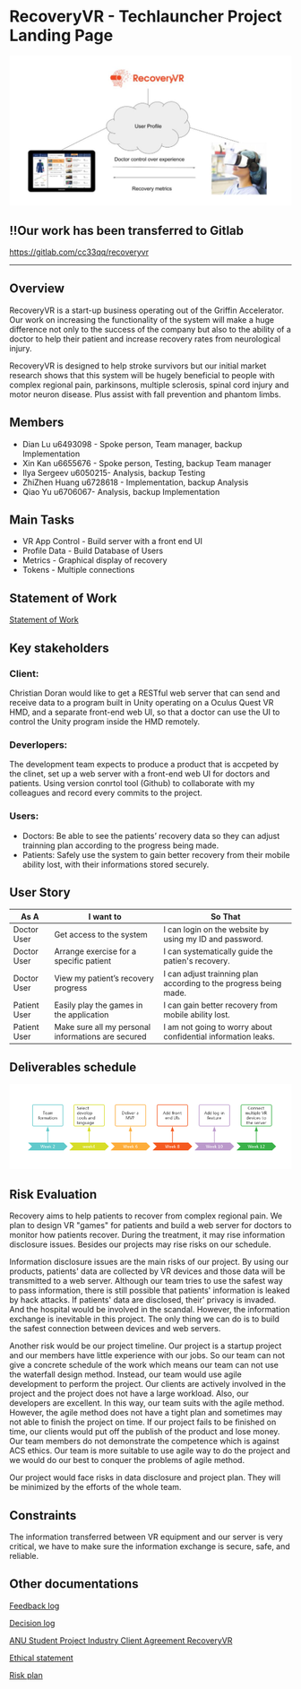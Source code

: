 # RecoveryVR - Techlauncher Project Landing Page
![image](https://github.com/cc33qq/recoveryVR/blob/master/pic/head-pic.PNG)

## !!Our work has been transferred to Gitlab
https://gitlab.com/cc33qq/recoveryvr

------------------------------------------------------
## Overview
RecoveryVR is a start-up business operating out of the Griffin Accelerator. Our work on increasing the functionality of the system will make a huge difference not only to the success of the company but also to the ability of a doctor to help their patient and increase recovery rates from neurological injury. 

RecoveryVR is designed to help stroke survivors but our initial market research shows that this system will be hugely beneficial to people with complex regional pain, parkinsons, multiple sclerosis, spinal cord injury and motor neuron disease. Plus assist with fall prevention and phantom limbs. 
## Members
- Dian Lu u6493098 - Spoke person, Team manager, backup Implementation
- Xin Kan u6655676 - Spoke person, Testing, backup Team manager
- Ilya Sergeev u6050215- Analysis, backup Testing
- ZhiZhen Huang u6728618 - Implementation, backup Analysis
- Qiao Yu u6706067- Analysis, backup Implementation
## Main Tasks
- VR App Control - Build server with a front end UI
- Profile Data - Build Database of Users
- Metrics - Graphical display of recovery
- Tokens - Multiple connections
## Statement of Work
[Statement of Work](https://github.com/cc33qq/recoveryVR/blob/master/docs/Statement%20of%20work.md)

## Key stakeholders
### Client:
Christian Doran would like to get a RESTful web server that can send and receive data to a program built in Unity operating on a Oculus Quest VR HMD, and a separate front-end web UI, so that a doctor can use the UI to control the Unity program inside the HMD remotely.
### Deverlopers:
The development team expects to produce a product that is accpeted by the clinet, set up a web server with a front-end web UI for doctors and  patients. Using version conrtol tool (Github) to collaborate with my colleagues and record every commits to the project.
### Users:
- Doctors: Be able to see the patients’ recovery data so they can adjust trainning plan according to the progress being made.
- Patients: Safely use the system to gain better recovery from their mobile ability lost, with their informations stored securely.

## User Story
| As A       | I want to     |      So That |
-------------|---------------|--------------
|Doctor User|Get access to the system |I can login on the website by using my ID and password.|
|Doctor User|Arrange exercise for a specific patient|I can systematically guide the patien's recovery.|
|Doctor User|View my patient’s recovery progress|I can adjust trainning plan according to the progress being made.|
|Patient User |Easily play the games in the application|I can gain better recovery from mobile ability lost. |
|Patient User |Make sure all my personal informations are secured|I am not going to worry about confidential information leaks. |

## Deliverables schedule
![image](https://github.com/cc33qq/recoveryVR/blob/master/pic/time.png)
## Risk Evaluation
Recovery aims to help patients to recover from complex regional pain. We plan to design VR "games" for patients and build a web server for doctors to monitor how patients recover. During the treatment, it may rise information disclosure issues. Besides our projects may rise risks on our schedule.

Information disclosure issues are the main risks of our project. By using our products, patients' data are collected by VR devices and those data will be transmitted to a web server. Although our team tries to use the safest way to pass information, there is still possible that patients' information is leaked by hack attacks. If patients' data are disclosed, their' privacy is invaded. And the hospital would be involved in the scandal. However, the information exchange is inevitable in this project. The only thing we can do is to build the safest connection between devices and web servers.

Another risk would be our project timeline. Our project is a startup project and our members have little experience with our jobs. So our team can not give a concrete schedule of the work which means our team can not use the waterfall design method. Instead, our team would use agile development to perform the project. Our clients are actively involved in the project and the project does not have a large workload. Also, our developers are excellent. In this way, our team suits with the agile method. However, the agile method does not have a tight plan and sometimes may not able to finish the project on time. If our project fails to be finished on time, our clients would put off the publish of the product and lose money. Our team members do not demonstrate the competence which is against ACS ethics. Our team is more suitable to use agile way to do the project and we would do our best to conquer the problems of agile method.

Our project would face risks in data disclosure and project plan. They will be minimized by the efforts of the whole team.

## Constraints
The information transferred between VR equipment and our server is very critical, we have to make sure the information exchange is secure, safe, and reliable.

## Other documentations
[Feedback log](https://github.com/cc33qq/recoveryVR/blob/master/docs/Feedback_log.md)

[Decision log](https://github.com/cc33qq/recoveryVR/blob/master/docs/Decision_log.md)

[ANU Student Project Industry Client Agreement RecoveryVR](https://github.com/cc33qq/recoveryVR/blob/master/docs/ANU_Student_Project_Industry_Client_Agreement_RecoveryVR.docx)

[Ethical statement](https://github.com/cc33qq/recoveryVR/blob/master/docs/Ethical%20Review%20Application.pdf)

[Risk plan](https://github.com/cc33qq/recoveryVR/blob/master/docs/risk%20plan.xlsx)
